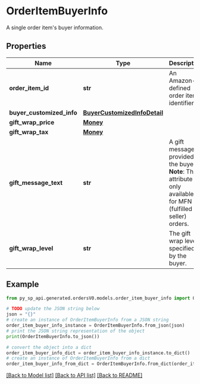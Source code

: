 # OrderItemBuyerInfo

A single order item's buyer information.

## Properties

Name | Type | Description | Notes
------------ | ------------- | ------------- | -------------
**order_item_id** | **str** | An Amazon-defined order item identifier. | 
**buyer_customized_info** | [**BuyerCustomizedInfoDetail**](BuyerCustomizedInfoDetail.md) |  | [optional] 
**gift_wrap_price** | [**Money**](Money.md) |  | [optional] 
**gift_wrap_tax** | [**Money**](Money.md) |  | [optional] 
**gift_message_text** | **str** | A gift message provided by the buyer.  **Note**: This attribute is only available for MFN (fulfilled by seller) orders. | [optional] 
**gift_wrap_level** | **str** | The gift wrap level specified by the buyer. | [optional] 

## Example

```python
from py_sp_api.generated.ordersV0.models.order_item_buyer_info import OrderItemBuyerInfo

# TODO update the JSON string below
json = "{}"
# create an instance of OrderItemBuyerInfo from a JSON string
order_item_buyer_info_instance = OrderItemBuyerInfo.from_json(json)
# print the JSON string representation of the object
print(OrderItemBuyerInfo.to_json())

# convert the object into a dict
order_item_buyer_info_dict = order_item_buyer_info_instance.to_dict()
# create an instance of OrderItemBuyerInfo from a dict
order_item_buyer_info_from_dict = OrderItemBuyerInfo.from_dict(order_item_buyer_info_dict)
```
[[Back to Model list]](../README.md#documentation-for-models) [[Back to API list]](../README.md#documentation-for-api-endpoints) [[Back to README]](../README.md)


